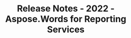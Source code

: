 ﻿---
title: Release Notes - 2022 - Aspose.Words for Reporting Services
articleTitle: Release Notes - 2022
linktitle: Release Notes - 2022
description: "Release Notes - 2022 – learn about the latest updates and fixes."
type: docs
weight: 4
url: /reportingservices/release-notes-2022/
---
